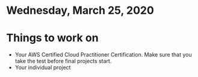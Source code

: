 Wednesday, March 25, 2020
======================
# Things to work on
- Your AWS Certified Cloud Practitioner Certification. Make sure that you take the test before final projects start.
- Your individual project
